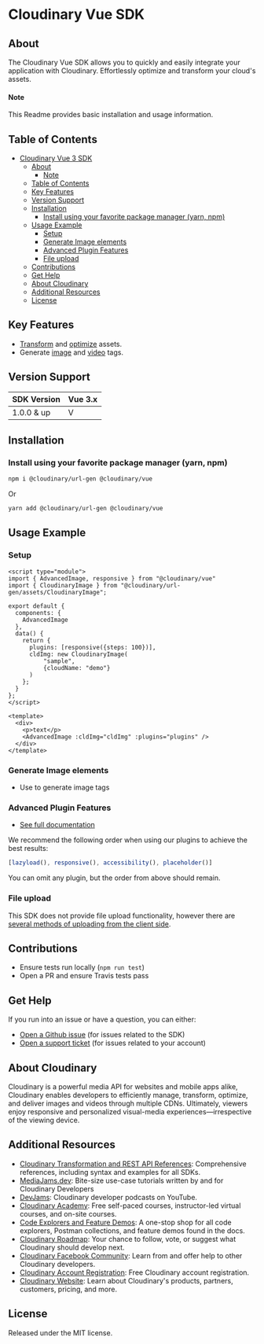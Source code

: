 Cloudinary Vue SDK
=========================
## About
The Cloudinary Vue SDK allows you to quickly and easily integrate your application with Cloudinary.
Effortlessly optimize and transform your cloud's assets.

#### Note
This Readme provides basic installation and usage information.

## Table of Contents
- [Cloudinary Vue 3 SDK](#cloudinary-vue-3-sdk)
  - [About](#about)
      - [Note](#note)
  - [Table of Contents](#table-of-contents)
  - [Key Features](#key-features)
  - [Version Support](#version-support)
  - [Installation](#installation)
    - [Install using your favorite package manager (yarn, npm)](#install-using-your-favorite-package-manager-yarn-npm)
  - [Usage Example](#usage-example)
    - [Setup](#setup)
    - [Generate Image elements](#generate-image-elements)
    - [Advanced Plugin Features](#advanced-plugin-features)
    - [File upload](#file-upload)
  - [Contributions](#contributions)
  - [Get Help](#get-help)
  - [About Cloudinary](#about-cloudinary)
  - [Additional Resources](#additional-resources)
  - [License](#license)

## Key Features
- [Transform](https://cloudinary.com/documentation/react_video_manipulation#video_transformation_examples) and
  [optimize](https://cloudinary.com/documentation/react_image_manipulation#image_optimizations) assets.
- Generate [image](https://cloudinary.com/documentation/react_image_manipulation#deliver_and_transform_images) and
  [video](https://cloudinary.com/documentation/react_video_manipulation#video_element) tags.

## Version Support
| SDK Version   | Vue 3.x |
|---------------|---------|
| 1.0.0 & up    | V       |

## Installation
### Install using your favorite package manager (yarn, npm)
```bash
npm i @cloudinary/url-gen @cloudinary/vue

```
Or
```bash
yarn add @cloudinary/url-gen @cloudinary/vue
```

## Usage Example
### Setup
```vue
<script type="module">
import { AdvancedImage, responsive } from "@cloudinary/vue"
import { CloudinaryImage } from "@cloudinary/url-gen/assets/CloudinaryImage";

export default {
  components: {
    AdvancedImage
  },
  data() {
    return {
      plugins: [responsive({steps: 100})],
      cldImg: new CloudinaryImage(
          "sample",
          {cloudName: "demo"}
      )
    };
  }
};
</script>

<template>
  <div>
    <p>text</p>
    <AdvancedImage :cldImg="cldImg" :plugins="plugins" />
  </div>
</template>
```

### Generate Image elements
- Use <AdvancedImage> to generate image tags

### Advanced Plugin Features
- [See full documentation](https://cloudinary.com/documentation/react_integration#plugins)

We recommend the following order when using our plugins to achieve the best results:
```js
[lazyload(), responsive(), accessibility(), placeholder()]
```

You can omit any plugin, but the order from above should remain.

### File upload
This SDK does not provide file upload functionality, however there are [several methods of uploading from the client side](https://cloudinary.com/documentation/vue_image_and_video_upload).

## Contributions
- Ensure tests run locally (```npm run test```)
- Open a PR and ensure Travis tests pass

## Get Help
If you run into an issue or have a question, you can either:
- [Open a Github issue](https://github.com/cloudinary/frontend-frameworks/issues)  (for issues related to the SDK)
- [Open a support ticket](https://cloudinary.com/contact) (for issues related to your account)

## About Cloudinary
Cloudinary is a powerful media API for websites and mobile apps alike, Cloudinary enables developers to efficiently manage, transform, optimize, and deliver images and videos through multiple CDNs. Ultimately, viewers enjoy responsive and personalized visual-media experiences—irrespective of the viewing device.


## Additional Resources
- [Cloudinary Transformation and REST API References](https://cloudinary.com/documentation/cloudinary_references): Comprehensive references, including syntax and examples for all SDKs.
- [MediaJams.dev](https://mediajams.dev/): Bite-size use-case tutorials written by and for Cloudinary Developers
- [DevJams](https://www.youtube.com/playlist?list=PL8dVGjLA2oMr09amgERARsZyrOz_sPvqw): Cloudinary developer podcasts on YouTube.
- [Cloudinary Academy](https://training.cloudinary.com/): Free self-paced courses, instructor-led virtual courses, and on-site courses.
- [Code Explorers and Feature Demos](https://cloudinary.com/documentation/code_explorers_demos_index): A one-stop shop for all code explorers, Postman collections, and feature demos found in the docs.
- [Cloudinary Roadmap](https://cloudinary.com/roadmap): Your chance to follow, vote, or suggest what Cloudinary should develop next.
- [Cloudinary Facebook Community](https://www.facebook.com/groups/CloudinaryCommunity): Learn from and offer help to other Cloudinary developers.
- [Cloudinary Account Registration](https://cloudinary.com/users/register/free): Free Cloudinary account registration.
- [Cloudinary Website](https://cloudinary.com): Learn about Cloudinary's products, partners, customers, pricing, and more.


## License
Released under the MIT license.
